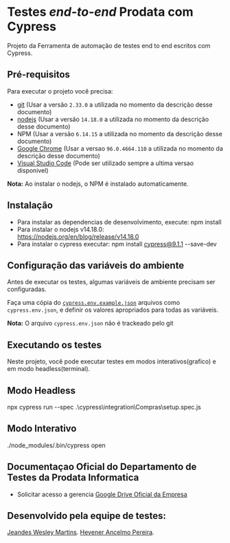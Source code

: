 # Testes _end-to-end_ Prodata com Cypress

Projeto da Ferramenta de automação de testes end to end escritos com Cypress.

## Pré-requisitos

Para executar o projeto você precisa:

- [git](https://git-scm.com/downloads) (Usar a versão `2.33.0` a utilizada no momento da descrição desse documento)
- [nodejs](https://nodejs.org/en/blog/release/v14.18.0) (Usar a versão `14.18.0` a utilizada no momento da descrição desse documento)
- NPM (Usar a versão `6.14.15` a utilizada no momento da descrição desse documento)
- [Google Chrome](https://www.google.com/intl/pt_br/chrome/) (Usar a versao `96.0.4664.110` a utilizada no momento da descrição desse documento)
- [Visual Studio Code](https://code.visualstudio.com/Download) (Pode ser utilizado sempre a ultima versao disponivel)

**Nota:** Ao instalar o nodejs, o NPM é instalado automaticamente.

## Instalação

- Para instalar as dependencias de desenvolvimento, execute: npm install
- Para instalar o nodejs v14.18.0: https://nodejs.org/en/blog/release/v14.18.0
- Para instalar o cypress executar: npm install cypress@9.1.1 --save-dev

## Configuração das variáveis do ambiente

Antes de executar os testes, algumas variáveis de ambiente precisam ser configuradas.

Faça uma cópia do [`cypress.env.example.json`](./cypress.env.example.json) arquivos como `cypress.env.json`, e definir os valores apropriados para todas as variáveis.

**Nota:** O arquivo `cypress.env.json` não é trackeado pelo git

## Executando os testes

Neste projeto, você pode executar testes em modos interativos(grafico) e em modo headless(terminal).

## Modo Headless

npx cypress run --spec .\cypress\integration\Compras\setup.spec.js

## Modo Interativo

./node_modules/.bin/cypress open

## Documentaçao Oficial do Departamento de Testes da Prodata Informatica
- Solicitar acesso a gerencia
[Google Drive Oficial da Empresa](https://drive.google.com/drive/u/0/folders/1I3KUViNwOIG0_4_uzthtyKbvNuGqf6FB)

## Desenvolvido pela equipe de testes:

[Jeandes Wesley Martins](https://github.com/jeandeswesley).
[Hevener Ancelmo Pereira](https://github.com/hevener10).
